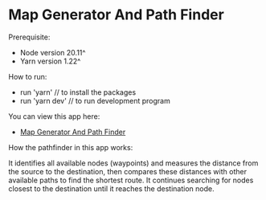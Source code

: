 # Map Generator And Path Finder

Prerequisite:
- Node version 20.11^
- Yarn version 1.22^

How to run:
  - run 'yarn' // to install the packages
  - run 'yarn dev' // to run development program

You can view this app here:
- [Map Generator And Path Finder](https://my-app-123321.web.app/)

How the pathfinder in this app works:

  It identifies all available nodes (waypoints) and measures the distance from the source to the destination, then compares these distances with other available paths to find the shortest route. It continues searching for nodes closest to the destination until it reaches the destination node.